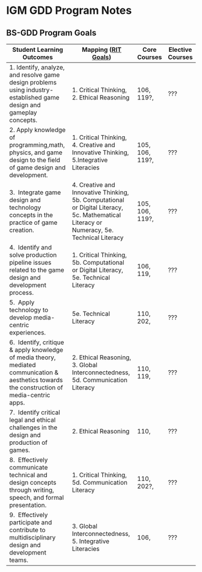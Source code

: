 # IGM GDD Program Notes

## BS-GDD Program Goals


Student Learning Outcomes | Mapping ([RIT Goals](https://www.rit.edu/academicaffairs/outcomes/institutional-assessment/essential-outcomes)) | Core Courses | Elective Courses
--- | --- | --- | ---
1.&nbsp;Identify, analyze, and resolve game design problems using industry-established game design and gameplay concepts. | 1. Critical Thinking, 2. Ethical Reasoning | 106, 119?, | ???
2.&nbsp;Apply knowledge of programming,math, physics, and game design to the field of game design and development. | 1. Critical Thinking, 4. Creative and Innovative Thinking, 5.Integrative Literacies | 105, 106, 119?, | ???
3.&nbsp; Integrate game design and technology concepts in the practice of game creation. | 4. Creative and Innovative Thinking, 5b. Computational or Digital Literacy, 5c. Mathematical Literacy or Numeracy, 5e. Technical Literacy | 105, 106, 119?, | ???
4.&nbsp; Identify and solve production pipeline issues related to the game design and development process. | 1. Critical Thinking, 5b. Computational or Digital Literacy, 5e. Technical Literacy | 106, 119, | ???
5.&nbsp; Apply technology to develop media-centric experiences. | 5e. Technical Literacy | 110, 202, | ???
6.&nbsp; Identify, critique & apply knowledge of media theory, mediated communication & aesthetics towards the construction of media-centric apps. | 2. Ethical Reasoning, 3. Global Interconnectedness, 5d. Communication Literacy | 110, 119, | ???
7.&nbsp; Identify critical legal and ethical challenges in the design and production of games. | 2. Ethical Reasoning | 110, | ???
8.&nbsp; Effectively communicate technical and design concepts through writing, speech, and formal presentation. | 1. Critical Thinking, 5d. Communication Literacy | 110, 202?, | ???
9.&nbsp; Effectively participate and contribute to multidisciplinary design and development teams. | 3. Global Interconnectedness, 5. Integrative Literacies | 106, | ???
